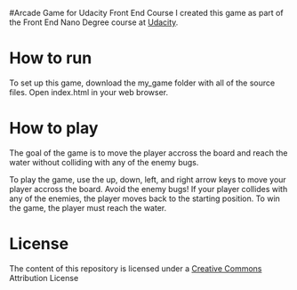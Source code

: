 #Arcade Game for Udacity Front End Course
I created this game as part of the Front End Nano Degree course at [Udacity](https://www.udacity.com/).

# How to run

To set up this game, download the my_game folder with all of the source files. Open index.html in your web browser.

# How to play

The goal of the game is to move the player accross the board and reach the water without colliding with any of the enemy bugs.

To play the game, use the up, down, left, and right arrow keys to move your player accross the board. Avoid the enemy bugs! If your player collides with any of the enemies, the player moves back to the starting position. To win the game, the player must reach the water.

# License

The content of this repository is licensed under a [Creative Commons](https://creativecommons.org/licenses/by/3.0/us/) Attribution License